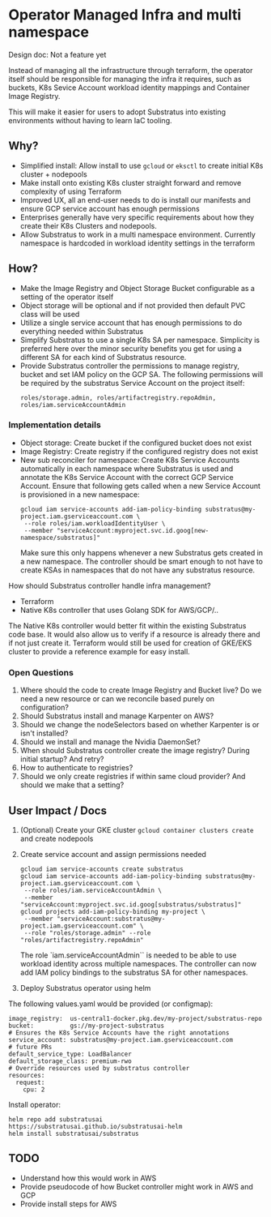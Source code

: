 # Operator Managed Infra and multi namespace
Design doc: Not a feature yet

Instead of managing all the infrastructure through terraform, the
operator itself should be responsible for managing the infra it requires,
such as buckets, K8s Sevice Account workload identity mappings and Container Image
Registry.

This will make it easier for users to adopt Substratus into existing
environments without having to learn IaC tooling.


## Why?
* Simplified install: Allow install to use `gcloud` or `eksctl` to create initial K8s cluster + nodepools
* Make install onto existing K8s cluster straight forward and remove
  complexity of using Terraform
* Improved UX, all an end-user needs to do is install our manifests and ensure GCP service account
  has enough permissions
* Enterprises generally have very specific requirements
  about how they create their K8s Clusters and nodepools.
* Allow Substratus to work in a multi namespace environment.
  Currently namespace is hardcoded in workload identity settings in the terraform

## How?
* Make the Image Registry and Object Storage Bucket configurable as a setting of the operator itself
* Object storage will be optional and if not provided then default PVC class will be used
* Utilize a single service account that has enough permissions to do everything needed within Substratus
* Simplify Substratus to use a single K8s SA per namespace. Simplicity is preferred here over the minor security benefits you get
  for using a different SA for each kind of Substratus resource.
* Provide Substratus controller the permissions to manage registry, bucket and set IAM policy on the GCP SA.
  The following permissions will be required by the substratus Service Account on the project itself:
  ```
  roles/storage.admin, roles/artifactregistry.repoAdmin, roles/iam.serviceAccountAdmin
  ```

### Implementation details
* Object storage: Create bucket if the configured bucket does not exist
* Image Registry: Create registry if the configured registry does not exist
* New sub reconciler for namespace: Create K8s Service Accounts automatically in each namespace where Substratus is used and
  annotate the K8s Service Account with the correct GCP Service Account. Ensure that following
  gets called when a new Service Account is provisioned in a new namespace:
  ```
  gcloud iam service-accounts add-iam-policy-binding substratus@my-project.iam.gserviceaccount.com \
   --role roles/iam.workloadIdentityUser \
   --member "serviceAccount:myproject.svc.id.goog[new-namespace/substratus]"
  ```
  Make sure this only happens whenever a new Substratus gets created in a new namespace.
  The controller should be smart enough to not have to create KSAs in namespaces that
  do not have any substratus resource.

How should Substratus controller handle infra management?
* Terraform
* Native K8s controller that uses Golang SDK for AWS/GCP/..

The Native K8s controller would better fit within the existing Substratus code base.
It would also allow us to verify if a resource is already there and if not just create
it. Terraform would still be used for creation of GKE/EKS cluster to provide a reference
example for easy install.

### Open Questions

1. Where should the code to create Image Registry and Bucket live? Do we need a new
   resource or can we reconcile based purely on configuration?
2. Should Substratus install and manage Karpenter on AWS?
3. Should we change the nodeSelectors based on whether Karpenter is or isn't installed?
4. Should we install and manage the Nvidia DaemonSet?
5. When should Substratus controller create the image registry? During initial startup? And retry?
6. How to authenticate to registries?
7. Should we only create registries if within same cloud provider? And should we make that a setting?

## User Impact / Docs

1. (Optional) Create your GKE cluster `gcloud container clusters create` and create nodepools

2. Create service account and assign permissions needed

   ```
   gcloud iam service-accounts create substratus
   gcloud iam service-accounts add-iam-policy-binding substratus@my-project.iam.gserviceaccount.com \
    --role roles/iam.serviceAccountAdmin \
    --member "serviceAccount:myproject.svc.id.goog[substratus/substratus]"
   gcloud projects add-iam-policy-binding my-project \
    --member "serviceAccount:substratus@my-project.iam.gserviceaccount.com" \
    --role "roles/storage.admin" --role "roles/artifactregistry.repoAdmin"
   ```

   The role `iam.serviceAccountAdmin`` is needed to be able to use workload identity across multiple
   namespaces. The controller can now add IAM policy bindings to the substratus SA for other namespaces.

3. Deploy Substratus operator using helm

The following values.yaml would be provided (or configmap):
```
image_registry:  us-central1-docker.pkg.dev/my-project/substratus-repo
bucket:          gs://my-project-substratus
# Ensures the K8s Service Accounts have the right annotations
service_account: substratus@my-project.iam.gserviceaccount.com
# future PRs
default_service_type: LoadBalancer
default_storage_class: premium-rwo
# Override resources used by substratus controller
resources:
  request:
    cpu: 2
```

Install operator:
```
helm repo add substratusai https://substratusai.github.io/substratusai-helm
helm install substratusai/substratus
```

## TODO
* Understand how this would work in AWS
* Provide pseudocode of how Bucket controller might work in AWS and GCP
* Provide install steps for AWS
